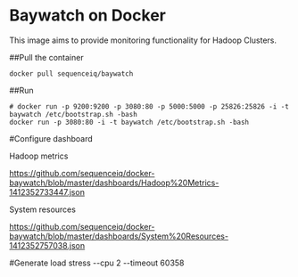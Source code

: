 # Baywatch on Docker

This image aims to provide monitoring functionality for Hadoop Clusters.

##Pull the container
```
docker pull sequenceiq/baywatch
```

##Run
```
# docker run -p 9200:9200 -p 3080:80 -p 5000:5000 -p 25826:25826 -i -t baywatch /etc/bootstrap.sh -bash
docker run -p 3080:80 -i -t baywatch /etc/bootstrap.sh -bash
```

#Configure dashboard

Hadoop metrics

https://github.com/sequenceiq/docker-baywatch/blob/master/dashboards/Hadoop%20Metrics-1412352733447.json

System resources

https://github.com/sequenceiq/docker-baywatch/blob/master/dashboards/System%20Resources-1412352757038.json

#Generate load
stress --cpu 2 --timeout 60358
